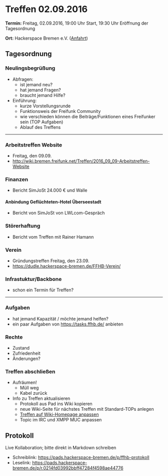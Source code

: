 # Treffen 02.09.2016

**Termin:** Freitag, 02.09.2016, 19:00 Uhr Start, 19:30 Uhr Eröffnung der Tagesordnung

**Ort:** Hackerspace Bremen e.V. ([Anfahrt](https://www.hackerspace-bremen.de/anfahrt/))

## Tagesordnung
### Neulingsbegrüßung
- Abfragen:
    - ist jemand neu?
    - hat jemand Fragen?
    - braucht jemand Hilfe?
- Einführung:
    - kurze Vorstellungsrunde
    - Funktionsweis der Freifunk Community
    - wie verschieden können die Beiträge/Funktionen eines Freifunker sein (TOP Aufgaben)
    - Ablauf des Treffens

---

### Arbeitstreffen Website
- Freitag, den 09.09.
- http://wiki.bremen.freifunk.net/Treffen/2016_09_09-Arbeitstreffen-Website

### Finanzen
- Bericht SimJoSt 24.000 € und Walle

#### Anbindung Geflüchteten-Hotel Überseestadt
- Bericht von SimJoSt von LWLcom-Gespräch

### Störerhaftung
- Bericht vom Treffen mit Rainer Hamann

### Verein
- Gründungstreffen Freitag, den 23.09.
- https://dudle.hackerspace-bremen.de/FFHB-Verein/

### Infrastuktur/Backbone
- schon ein Termin für Treffen?

---

### Aufgaben
- hat jemand Kapazität / möchte jemand helfen?
- ein paar Aufgaben von https://tasks.ffhb.de/ anbieten

### Rechte
- Zustand
- Zufriedenheit
- Änderungen?

### Treffen abschließen
- Aufräumen!
  - Müll weg
  - Kabel zurück
- Info zu Treffen aktualisieren
  - Protokoll aus Pad ins Wiki kopieren
  - neue Wiki-Seite für nächstes Treffen mit Standard-TOPs anlegen
  - [Treffen auf Wiki-Homepage anpassen](Home)
  - Topic im IRC und XMPP MUC anpassen


## Protokoll
Live Kollaboration; bitte direkt in Markdown schreiben
- Schreiblink: https://pads.hackerspace-bremen.de/p/ffhb-protokoll
- Leselink: https://pads.hackerspace-bremen.de/p/r.0214fd03992bbff47284f4598ae44776